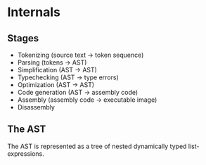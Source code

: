 Internals
=========

Stages
------

- Tokenizing (source text -> token sequence)
- Parsing (tokens -> AST)
- Simplification (AST -> AST)
- Typechecking (AST -> type errors)
- Optimization (AST -> AST)
- Code generation (AST -> assembly code)
- Assembly (assembly code -> executable image)
- Disassembly


The AST
-------

The AST is represented as a tree of nested dynamically typed list-expressions.
